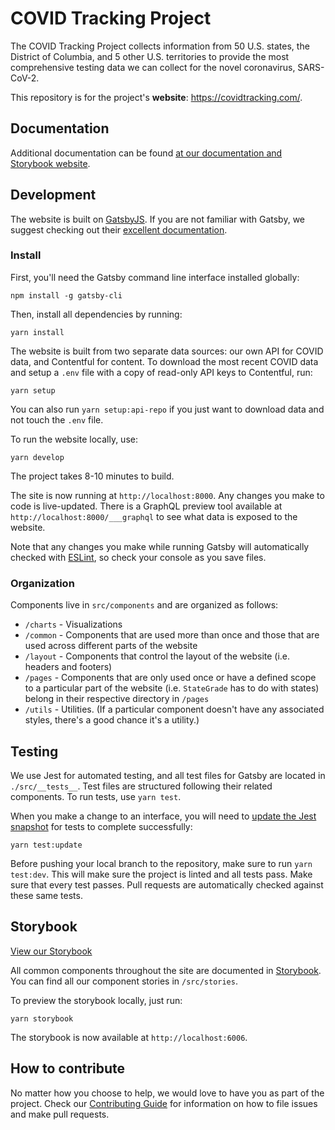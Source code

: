 # COVID Tracking Project

The COVID Tracking Project collects information from 50 U.S. states, the District of Columbia, and 5 other U.S. territories to provide the most comprehensive testing data we can collect for the novel coronavirus, SARS-CoV-2.

This repository is for the project's **website**: https://covidtracking.com/.

## Documentation

Additional documentation can be found [at our documentation and Storybook website](https://covid19tracking.github.io/website-docs).

## Development

The website is built on [GatsbyJS](https://www.gatsbyjs.org/). If you are not familiar with Gatsby, we suggest checking out their [excellent documentation](hhttps://www.gatsbyjs.org/docs).

### Install

First, you'll need the Gatsby command line interface installed globally:

```shell
npm install -g gatsby-cli
```

Then, install all dependencies by running:

```shell
yarn install
```

The website is built from two separate data sources: our own API for COVID data, and Contentful for content. To download the most recent COVID data and setup a `.env` file with a copy of read-only API keys to Contentful, run:

```shell
yarn setup
```

You can also run `yarn setup:api-repo` if you just want to download data and not touch the `.env` file.

To run the website locally, use:

```shell
yarn develop
```

The project takes 8-10 minutes to build.

The site is now running at `http://localhost:8000`. Any changes you make to code is live-updated. There is a GraphQL preview tool available at `http://localhost:8000/___graphql` to see what data is exposed to the website.

Note that any changes you make while running Gatsby will automatically checked with [ESLint](https://eslint.org/), so check your console as you save files.

### Organization

Components live in `src/components` and are organized as follows:

- `/charts` - Visualizations
- `/common` - Components that are used more than once and those that are used across different parts of the website
- `/layout` - Components that control the layout of the website (i.e. headers and footers)
- `/pages` - Components that are only used once or have a defined scope to a particular part of the website (i.e. `StateGrade` has to do with states) belong in their respective directory in `/pages`
- `/utils` - Utilities. (If a particular component doesn't have any associated styles, there's a good chance it's a utility.)

## Testing

We use Jest for automated testing, and all test files for Gatsby are located in `./src/__tests__`. Test files are structured following their related components. To run tests, use `yarn test`.

When you make a change to an interface, you will need to [update the Jest snapshot](https://jestjs.io/docs/en/snapshot-testing) for tests to complete successfully:

```shell
yarn test:update
```

Before pushing your local branch to the repository, make sure to run `yarn test:dev`. This will make sure the project is linted and all tests pass. Make sure that every test passes. Pull requests are automatically checked against these same tests.

## Storybook

[View our Storybook](https://covid19tracking.github.io/website-docs)

All common components throughout the site are documented in [Storybook](https://storybook.js.org/). You can find all our component stories in `/src/stories`.

To preview the storybook locally, just run:

```shell
yarn storybook
```

The storybook is now available at `http://localhost:6006`.

## How to contribute

No matter how you choose to help, we would love to have you as part of the project. Check our [Contributing Guide](https://github.com/COVID19Tracking/website/blob/master/CONTRIBUTING.md) for information on how to file issues and make pull requests.
